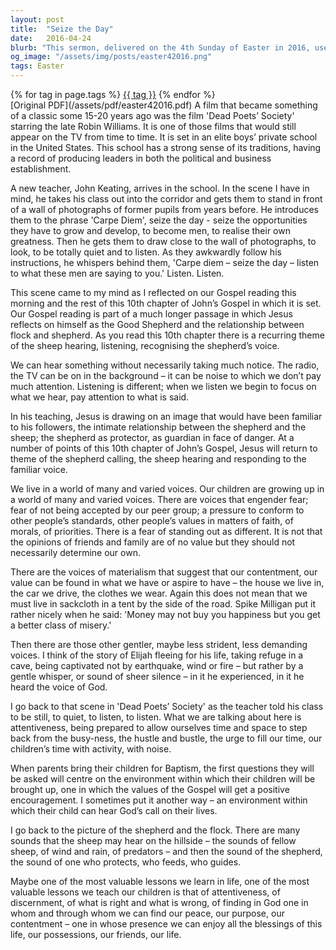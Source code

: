 ```yaml
---
layout: post
title:  "Seize the Day"
date:   2016-04-24
blurb: "This sermon, delivered on the 4th Sunday of Easter in 2016, uses the film 'Dead Poets Society' as a metaphor to discuss the importance of attentiveness and discernment in life. It emphasizes the need to listen to God's voice amidst the various voices in the world, and to find peace, purpose, and contentment through God."
og_image: "/assets/img/posts/easter42016.png"
tags: Easter
---    
```

<div class="tag-pills">
    {% for tag in page.tags %}
    <a href="{{ site.baseurl }}/tag/{{ tag | slugify }}" class="tag-pill">{{ tag }}</a>
    {% endfor %}
</div>
[Original PDF](/assets/pdf/easter42016.pdf)
A film that became something of a classic some 15-20 years ago was the film 'Dead Poets’ Society' starring the late Robin Williams. It is one of those films that would still appear on the TV from time to time. It is set in an elite boys’ private school in the United States. This school has a strong sense of its traditions, having a record of producing leaders in both the political and business establishment.

A new teacher, John Keating, arrives in the school. In the scene I have in mind, he takes his class out into the corridor and gets them to stand in front of a wall of photographs of former pupils from years before. He introduces them to the phrase 'Carpe Diem', seize the day - seize the opportunities they have to grow and develop, to become men, to realise their own greatness. Then he gets them to draw close to the wall of photographs, to look, to be totally quiet and to listen. As they awkwardly follow his instructions, he whispers behind them, 'Carpe diem – seize the day – listen to what these men are saying to you.' Listen. Listen.

This scene came to my mind as I reflected on our Gospel reading this morning and the rest of this 10th chapter of John’s Gospel in which it is set. Our Gospel reading is part of a much longer passage in which Jesus reflects on himself as the Good Shepherd and the relationship between flock and shepherd. As you read this 10th chapter there is a recurring theme of the sheep hearing, listening, recognising the shepherd’s voice.

We can hear something without necessarily taking much notice. The radio, the TV can be on in the background – it can be noise to which we don’t pay much attention. Listening is different; when we listen we begin to focus on what we hear, pay attention to what is said.

In his teaching, Jesus is drawing on an image that would have been familiar to his followers, the intimate relationship between the shepherd and the sheep; the shepherd as protector, as guardian in face of danger. At a number of points of this 10th chapter of John’s Gospel, Jesus will return to theme of the shepherd calling, the sheep hearing and responding to the familiar voice.

We live in a world of many and varied voices. Our children are growing up in a world of many and varied voices. There are voices that engender fear; fear of not being accepted by our peer group; a pressure to conform to other people’s standards, other people’s values in matters of faith, of morals, of priorities. There is a fear of standing out as different. It is not that the opinions of friends and family are of no value but they should not necessarily determine our own.

There are the voices of materialism that suggest that our contentment, our value can be found in what we have or aspire to have – the house we live in, the car we drive, the clothes we wear. Again this does not mean that we must live in sackcloth in a tent by the side of the road. Spike Milligan put it rather nicely when he said: 'Money may not buy you happiness but you get a better class of misery.'

Then there are those other gentler, maybe less strident, less demanding voices. I think of the story of Elijah fleeing for his life, taking refuge in a cave, being captivated not by earthquake, wind or fire – but rather by a gentle whisper, or sound of sheer silence – in it he experienced, in it he heard the voice of God.

I go back to that scene in 'Dead Poets’ Society' as the teacher told his class to be still, to quiet, to listen, to listen. What we are talking about here is attentiveness, being prepared to allow ourselves time and space to step back from the busy-ness, the hustle and bustle, the urge to fill our time, our children’s time with activity, with noise.

When parents bring their children for Baptism, the first questions they will be asked will centre on the environment within which their children will be brought up, one in which the values of the Gospel will get a positive encouragement. I sometimes put it another way – an environment within which their child can hear God’s call on their lives.

I go back to the picture of the shepherd and the flock. There are many sounds that the sheep may hear on the hillside – the sounds of fellow sheep, of wind and rain, of predators – and then the sound of the shepherd, the sound of one who protects, who feeds, who guides.

Maybe one of the most valuable lessons we learn in life, one of the most valuable lessons we teach our children is that of attentiveness, of discernment, of what is right and what is wrong, of finding in God one in whom and through whom we can find our peace, our purpose, our contentment – one in whose presence we can enjoy all the blessings of this life, our possessions, our friends, our life.
